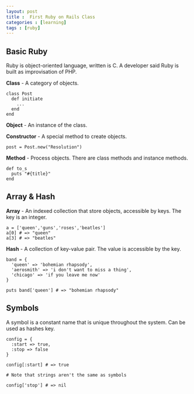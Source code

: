 ```yaml
---
layout: post
title :  First Ruby on Rails Class
categories : [learning]
tags : [ruby]
---
```


## Basic Ruby

Ruby is object-oriented language, written is C. A developer said Ruby is built as improvisation of PHP.

**Class** - A category of objects.

    class Post
      def initiate
        ...
      end
    end

**Object** - An instance of the class.

**Constructor** - A special method to create objects.

    post = Post.new("Resolution")

**Method** - Process objects. There are class methods and instance methods.

    def to_s
      puts "#{title}"
    end

## Array & Hash

**Array** - An indexed collection that store objects, accessible by keys. The key is an integer.

    a = ['queen','guns','roses','beatles']
    a[0] # => "queen"
    a[3] # => "beatles"
    
**Hash** - A collection of key-value pair. The value is accessible by the key.

    band = {
      'queen' => 'bohemian rhapsody',
      'aerosmith' => 'i don't want to miss a thing',
      'chicago' => 'if you leave me now'
    }
    
    puts band['queen'] # => "bohemian rhapsody"

## Symbols

A symbol is a constant name that is unique throughout the system. Can be used as hashes key.

    config = {
      :start => true,
      :stop => false
    }
    
    config[:start] # => true
    
    # Note that strings aren't the same as symbols
    
    config['stop'] # => nil

